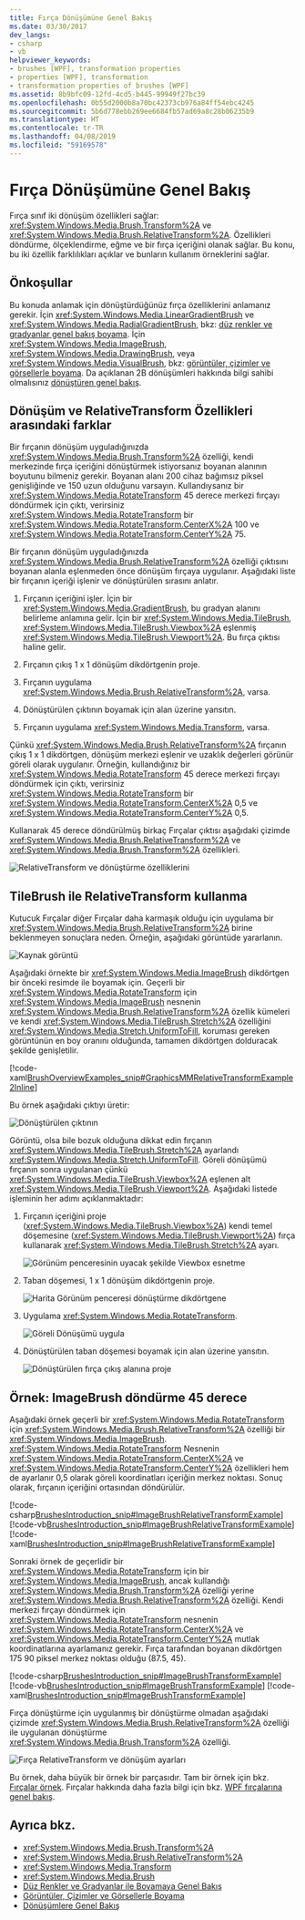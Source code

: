 ```yaml
---
title: Fırça Dönüşümüne Genel Bakış
ms.date: 03/30/2017
dev_langs:
- csharp
- vb
helpviewer_keywords:
- brushes [WPF], transformation properties
- properties [WPF], transformation
- transformation properties of brushes [WPF]
ms.assetid: 8b9bfc09-12fd-4cd5-b445-99949f27bc39
ms.openlocfilehash: 0b55d2000b8a70bc42373cb976a84ff54ebc4245
ms.sourcegitcommit: 5b6d778ebb269ee6684fb57ad69a8c28b06235b9
ms.translationtype: HT
ms.contentlocale: tr-TR
ms.lasthandoff: 04/08/2019
ms.locfileid: "59169578"
---
```

# <a name="brush-transformation-overview"></a>Fırça Dönüşümüne Genel Bakış
Fırça sınıf iki dönüşüm özellikleri sağlar: <xref:System.Windows.Media.Brush.Transform%2A> ve <xref:System.Windows.Media.Brush.RelativeTransform%2A>. Özellikleri döndürme, ölçeklendirme, eğme ve bir fırça içeriğini olanak sağlar. Bu konu, bu iki özellik farklılıkları açıklar ve bunların kullanım örneklerini sağlar.  
  
<a name="prerequisites"></a>   
## <a name="prerequisites"></a>Önkoşullar  
 Bu konuda anlamak için dönüştürdüğünüz fırça özelliklerini anlamanız gerekir. İçin <xref:System.Windows.Media.LinearGradientBrush> ve <xref:System.Windows.Media.RadialGradientBrush>, bkz: [düz renkler ve gradyanlar genel bakış boyama](painting-with-solid-colors-and-gradients-overview.md). İçin <xref:System.Windows.Media.ImageBrush>, <xref:System.Windows.Media.DrawingBrush>, veya <xref:System.Windows.Media.VisualBrush>, bkz: [görüntüler, çizimler ve görsellerle boyama](painting-with-images-drawings-and-visuals.md). Da açıklanan 2B dönüşümleri hakkında bilgi sahibi olmalısınız [dönüştüren genel bakış](transforms-overview.md).  
  
<a name="transformversusrelativetransform"></a>   
## <a name="differences-between-the-transform-and-relativetransform-properties"></a>Dönüşüm ve RelativeTransform Özellikleri arasındaki farklar  
 Bir fırçanın dönüşüm uyguladığınızda <xref:System.Windows.Media.Brush.Transform%2A> özelliği, kendi merkezinde fırça içeriğini dönüştürmek istiyorsanız boyanan alanının boyutunu bilmeniz gerekir. Boyanan alanı 200 cihaz bağımsız piksel genişliğinde ve 150 uzun olduğunu varsayın.  Kullandıysanız bir <xref:System.Windows.Media.RotateTransform> 45 derece merkezi fırçayı döndürmek için çıktı, verirsiniz <xref:System.Windows.Media.RotateTransform> bir <xref:System.Windows.Media.RotateTransform.CenterX%2A> 100 ve <xref:System.Windows.Media.RotateTransform.CenterY%2A> 75.  
  
 Bir fırçanın dönüşüm uyguladığınızda <xref:System.Windows.Media.Brush.RelativeTransform%2A> özelliği çıktısını boyanan alanla eşlenmeden önce dönüşüm fırçaya uygulanır. Aşağıdaki liste bir fırçanın içeriği işlenir ve dönüştürülen sırasını anlatır.  
  
1.  Fırçanın içeriğini işler. İçin bir <xref:System.Windows.Media.GradientBrush>, bu gradyan alanını belirleme anlamına gelir. İçin bir <xref:System.Windows.Media.TileBrush>, <xref:System.Windows.Media.TileBrush.Viewbox%2A> eşlenmiş <xref:System.Windows.Media.TileBrush.Viewport%2A>. Bu fırça çıktısı haline gelir.  
  
2.  Fırçanın çıkış 1 x 1 dönüşüm dikdörtgenin proje.  
  
3.  Fırçanın uygulama <xref:System.Windows.Media.Brush.RelativeTransform%2A>, varsa.  
  
4.  Dönüştürülen çıktının boyamak için alan üzerine yansıtın.  
  
5.  Fırçanın uygulama <xref:System.Windows.Media.Transform>, varsa.  
  
 Çünkü <xref:System.Windows.Media.Brush.RelativeTransform%2A> fırçanın çıkış 1 x 1 dikdörtgen, dönüşüm merkezi eşlenir ve uzaklık değerleri görünür göreli olarak uygulanır. Örneğin, kullandığınız bir <xref:System.Windows.Media.RotateTransform> 45 derece merkezi fırçayı döndürmek için çıktı, verirsiniz <xref:System.Windows.Media.RotateTransform> bir <xref:System.Windows.Media.RotateTransform.CenterX%2A> 0,5 ve <xref:System.Windows.Media.RotateTransform.CenterY%2A> 0,5.  
  
 Kullanarak 45 derece döndürülmüş birkaç Fırçalar çıktısı aşağıdaki çizimde <xref:System.Windows.Media.Brush.RelativeTransform%2A> ve <xref:System.Windows.Media.Brush.Transform%2A> özellikleri.  
  
 ![RelativeTransform ve dönüştürme özelliklerini](./media/graphicsmm-brushrelativetransform-transform-small.png "graphicsmm_brushrelativetransform_transform_small")  
  
<a name="relativetransformandtilebrush"></a>   
## <a name="using-relativetransform-with-a-tilebrush"></a>TileBrush ile RelativeTransform kullanma  
 Kutucuk Fırçalar diğer Fırçalar daha karmaşık olduğu için uygulama bir <xref:System.Windows.Media.Brush.RelativeTransform%2A> birine beklenmeyen sonuçlara neden. Örneğin, aşağıdaki görüntüde yararlanın.  
  
 ![Kaynak görüntü](./media/graphicsmm-reltransform-1-original-image.jpg "graphicsmm_reltransform_1_original_image")  
  
 Aşağıdaki örnekte bir <xref:System.Windows.Media.ImageBrush> dikdörtgen bir önceki resimde ile boyamak için. Geçerli bir <xref:System.Windows.Media.RotateTransform> için <xref:System.Windows.Media.ImageBrush> nesnenin <xref:System.Windows.Media.Brush.RelativeTransform%2A> özellik kümeleri ve kendi <xref:System.Windows.Media.TileBrush.Stretch%2A> özelliğini <xref:System.Windows.Media.Stretch.UniformToFill>, koruması gereken görüntünün en boy oranını olduğunda, tamamen dikdörtgen dolduracak şekilde genişletilir.  
  
 [!code-xaml[BrushOverviewExamples_snip#GraphicsMMRelativeTransformExample2Inline](~/samples/snippets/xaml/VS_Snippets_Wpf/BrushOverviewExamples_snip/XAML/RelativeTransformIllustration.xaml#graphicsmmrelativetransformexample2inline)]  
  
 Bu örnek aşağıdaki çıktıyı üretir:  
  
 ![Dönüştürülen çıktının](./media/graphicsmm-reltransform-6-output.png "graphicsmm_reltransform_6_output")  
  
 Görüntü, olsa bile bozuk olduğuna dikkat edin fırçanın <xref:System.Windows.Media.TileBrush.Stretch%2A> ayarlandı <xref:System.Windows.Media.Stretch.UniformToFill>. Göreli dönüşümü fırçanın sonra uygulanan çünkü <xref:System.Windows.Media.TileBrush.Viewbox%2A> eşlenen alt <xref:System.Windows.Media.TileBrush.Viewport%2A>. Aşağıdaki listede işleminin her adımı açıklanmaktadır:  
  
1.  Fırçanın içeriğini proje (<xref:System.Windows.Media.TileBrush.Viewbox%2A>) kendi temel döşemesine (<xref:System.Windows.Media.TileBrush.Viewport%2A>) fırça kullanarak <xref:System.Windows.Media.TileBrush.Stretch%2A> ayarı.  
  
     ![Görünüm penceresinin uyacak şekilde Viewbox esnetme](./media/graphicsmm-reltransform-2-viewbox-to-viewport.png "graphicsmm_reltransform_2_viewbox_to_viewport")  
  
2.  Taban döşemesi, 1 x 1 dönüşüm dikdörtgenin proje.  
  
     ![Harita Görünüm penceresi dönüştürme dikdörtgene](./media/graphicsmm-reltransform-3-output-to-transform.png "graphicsmm_reltransform_3_output_to_transform")  
  
3.  Uygulama <xref:System.Windows.Media.RotateTransform>.  
  
     ![Göreli Dönüşümü uygula](./media/graphicsmm-reltransform-4-transform-rotate.png "graphicsmm_reltransform_4_transform_rotate")  
  
4.  Dönüştürülen taban döşemesi boyamak için alan üzerine yansıtın.  
  
     ![Dönüştürülen fırça çıkış alanına proje](./media/graphicsmm-reltransform-5-transform-to-output.png "graphicsmm_reltransform_5_transform_to_output")  
  
<a name="rotateexample"></a>   
## <a name="example-rotate-an-imagebrush-45-degrees"></a>Örnek: ImageBrush döndürme 45 derece  
 Aşağıdaki örnek geçerli bir <xref:System.Windows.Media.RotateTransform> için <xref:System.Windows.Media.Brush.RelativeTransform%2A> özelliği bir <xref:System.Windows.Media.ImageBrush>. <xref:System.Windows.Media.RotateTransform> Nesnenin <xref:System.Windows.Media.RotateTransform.CenterX%2A> ve <xref:System.Windows.Media.RotateTransform.CenterY%2A> özellikleri hem de ayarlanır 0,5 olarak göreli koordinatları içeriğin merkez noktası. Sonuç olarak, fırçanın içeriğini ortasından döndürülür.  
  
 [!code-csharp[BrushesIntroduction_snip#ImageBrushRelativeTransformExample](~/samples/snippets/csharp/VS_Snippets_Wpf/BrushesIntroduction_snip/CSharp/BrushTransformExample.cs#imagebrushrelativetransformexample)]
 [!code-vb[BrushesIntroduction_snip#ImageBrushRelativeTransformExample](~/samples/snippets/visualbasic/VS_Snippets_Wpf/BrushesIntroduction_snip/visualbasic/brushtransformexample.vb#imagebrushrelativetransformexample)]
 [!code-xaml[BrushesIntroduction_snip#ImageBrushRelativeTransformExample](~/samples/snippets/xaml/VS_Snippets_Wpf/BrushesIntroduction_snip/XAML/BrushTransformExample.xaml#imagebrushrelativetransformexample)]  
  
 Sonraki örnek de geçerlidir bir <xref:System.Windows.Media.RotateTransform> için bir <xref:System.Windows.Media.ImageBrush>, ancak kullandığı <xref:System.Windows.Media.Brush.Transform%2A> özelliği yerine <xref:System.Windows.Media.Brush.RelativeTransform%2A> özelliği. Kendi merkezi fırçayı döndürmek için <xref:System.Windows.Media.RotateTransform> nesnenin <xref:System.Windows.Media.RotateTransform.CenterX%2A> ve <xref:System.Windows.Media.RotateTransform.CenterY%2A> mutlak koordinatlarına ayarlamanız gerekir. Fırça tarafından boyanan dikdörtgen 175 90 piksel merkez noktası olduğu (87.5, 45).  
  
 [!code-csharp[BrushesIntroduction_snip#ImageBrushTransformExample](~/samples/snippets/csharp/VS_Snippets_Wpf/BrushesIntroduction_snip/CSharp/BrushTransformExample.cs#imagebrushtransformexample)]
 [!code-vb[BrushesIntroduction_snip#ImageBrushTransformExample](~/samples/snippets/visualbasic/VS_Snippets_Wpf/BrushesIntroduction_snip/visualbasic/brushtransformexample.vb#imagebrushtransformexample)]
 [!code-xaml[BrushesIntroduction_snip#ImageBrushTransformExample](~/samples/snippets/xaml/VS_Snippets_Wpf/BrushesIntroduction_snip/XAML/BrushTransformExample.xaml#imagebrushtransformexample)]  
  
 Fırça dönüştürme için uygulanmış bir dönüştürme olmadan aşağıdaki çizimde <xref:System.Windows.Media.Brush.RelativeTransform%2A> özelliği ile uygulanan dönüştürme <xref:System.Windows.Media.Brush.Transform%2A> özelliği.  
  
 ![Fırça RelativeTransform ve dönüşüm ayarları](./media/wcpsdk-graphicsmm-transformandrelativetransform.png "wcpsdk_graphicsmm_transformandrelativetransform")  
  
 Bu örnek, daha büyük bir örnek bir parçasıdır. Tam bir örnek için bkz. [Fırçalar örnek](https://go.microsoft.com/fwlink/?LinkID=159973). Fırçalar hakkında daha fazla bilgi için bkz. [WPF fırçalarına genel bakış](wpf-brushes-overview.md).  
  
## <a name="see-also"></a>Ayrıca bkz.

- <xref:System.Windows.Media.Brush.Transform%2A>
- <xref:System.Windows.Media.Brush.RelativeTransform%2A>
- <xref:System.Windows.Media.Transform>
- <xref:System.Windows.Media.Brush>
- [Düz Renkler ve Gradyanlar ile Boyamaya Genel Bakış](painting-with-solid-colors-and-gradients-overview.md)
- [Görüntüler, Çizimler ve Görsellerle Boyama](painting-with-images-drawings-and-visuals.md)
- [Dönüşümlere Genel Bakış](transforms-overview.md)

